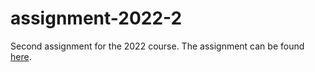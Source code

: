 # assignment-2022-2

Second assignment for the 2022 course. The assignment can be found [here](https://github.com/dmst-algorithms-course/assignment-2022-2/blob/main/assignment-2022-2.pdf).
